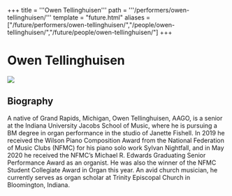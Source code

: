 +++
title = '''Owen Tellinghuisen'''
path = '''/performers/owen-tellinghuisen/'''
template = "future.html"
aliases = ["/future/performers/owen-tellinghuisen/","/people/owen-tellinghuisen/","/future/people/owen-tellinghuisen/"]
+++

<h1>Owen Tellinghuisen</h1>

<img class="speaker-photo" src="https://custom.cvent.com/C3A4539B19F74ABCB6FCE437F6BC0A74/files/event/910aaf2914d44586a56fbd0b3b2c31c0/97d22304199448ef8ec73075881f6455.jpg">
<h2>Biography</h2>
<p>A native of Grand Rapids, Michigan, Owen Tellinghuisen, AAGO, is a senior at the Indiana University Jacobs School of Music, where he is pursuing a BM degree in organ performance in the studio of Janette Fishell. In 2019 he received the Wilson Piano Composition Award from the National Federation of Music Clubs (NFMC) for his piano solo work Sylvan Nightfall, and in May 2020 he received the NFMC’s Michael R. Edwards Graduating Senior Performance Award as an organist. He was also the winner of the NFMC Student Collegiate Award in Organ this year. An avid church musician, he currently serves as organ scholar at Trinity Episcopal Church in Bloomington, Indiana.</p>

